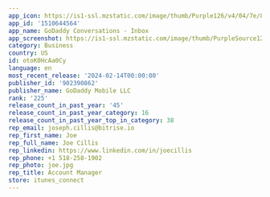 ```yaml
---
app_icon: https://is1-ssl.mzstatic.com/image/thumb/Purple126/v4/04/7e/8d/047e8d0b-bb1f-11f9-fce7-86e0f98b2655/AppIcon-0-1x_U007emarketing-0-7-0-sRGB-85-220.png/1024x1024bb.png
app_id: '1510644564'
app_name: GoDaddy Conversations - Inbox
app_screenshot: https://is1-ssl.mzstatic.com/image/thumb/PurpleSource126/v4/b6/f2/76/b6f27656-9fef-62ed-6c5f-c8e967b6b477/387c294b-7e4a-4717-a3bc-1130d5cbda3f_iPhone_6.5_-_1_-_Intro.png/1242x2688bb.png
category: Business
country: US
id: otoK0HcAa0Cy
language: en
most_recent_release: '2024-02-14T00:00:00'
publisher_id: '902390862'
publisher_name: GoDaddy Mobile LLC
rank: '225'
release_count_in_past_year: '45'
release_count_in_past_year_category: 16
release_count_in_past_year_top_in_category: 38
rep_email: joseph.cillis@bitrise.io
rep_first_name: Joe
rep_full_name: Joe Cillis
rep_linkedin: https://www.linkedin.com/in/joecillis
rep_phone: +1 518-258-1902
rep_photo: joe.jpg
rep_title: Account Manager
store: itunes_connect
---
```

